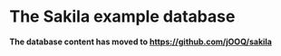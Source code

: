 The Sakila example database
===========================

**The database content has moved to https://github.com/jOOQ/sakila**